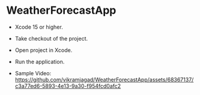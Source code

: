 # WeatherForecastApp

- Xcode 15 or higher.
- Take checkout of the project.
- Open project in Xcode.
- Run the application.

- Sample Video:
https://github.com/vikramjagad/WeatherForecastApp/assets/68367137/c3a77ed6-5893-4e13-9a30-f954fcd0afc2
